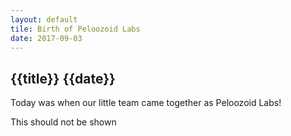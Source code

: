 ```yaml
---
layout: default
tile: Birth of Peloozoid Labs
date: 2017-09-03
---
```

## {{title}} {{date}}

Today was when our little team came together as Peloozoid Labs!

<!--excerpt-->

This should not be shown
